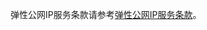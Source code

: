 弹性公网IP服务条款请参考[弹性公网IP服务条款](https://docs.jdcloud.com/cn/product-service-agreement/public-network-ip-service-clause)。
